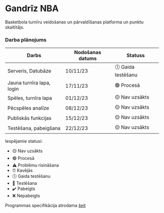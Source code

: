 # Gandrīz NBA
Basketbola turnīru veidošanas un pārvaldīšanas platforma un punktu skaitītājs.

### Darba plānojums
| Darbs                        | Nodošanas datums | Statuss            |
| ---------------------------- | ---------------- | ------------------ |
| Serveris, Datubāze           | 10/11/23         | 🕔 Gaida testēšanu |
| Jauna turnīra lapa, login    | 17/11/23         | 🟢 Procesā         |
| Spēles, turnīra lapa         | 01/12/23         | 🟡 Nav uzsākts     |
| Pēcspēles analīze            | 08/12/23         | 🟡 Nav uzsākts     |
| Publiskās funkcijas          | 15/12/23         | 🟡 Nav uzsākts     |
| Testēšana, pabeigšana        | 22/12/23         | 🟡 Nav uzsākts     |

Iespējamie statusi:
* 🟡 Nav uzsākts
* 🟢 Procesā
* ⚠️ Problēmu risināšana
* ⏰ Kavējās
* 🕔 Gaida testēšanu
* 🧪 Testēšana
* ✔️ Pabeigts
* ❌ Nepabeigts

Programmas specifikācija atrodama <a href="https://docs.google.com/document/d/16QZTRbVObPyVj2u85zrhH_flcDA147wP-Pd8uMu7Uj8/edit#heading=h.y6c23nxmcb8a">šeit</a>

